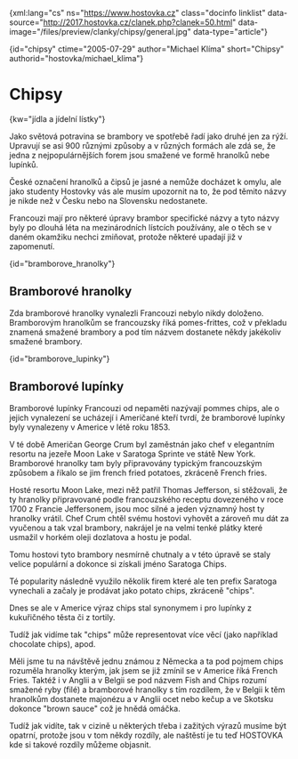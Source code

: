
{xml:lang="cs" ns="https://www.hostovka.cz" class="docinfo linklist" data-source="http://2017.hostovka.cz/clanek.php?clanek=50.html" data-image="/files/preview/clanky/chipsy/general.jpg" data-type="article"}

{id="chipsy" ctime="2005-07-29" author="Michael Klíma" short="Chipsy" authorid="hostovka/michael_klima"}

# Chipsy

{kw="jídla a jídelní lístky"}

Jako světová potravina se brambory ve spotřebě řadí jako druhé jen za rýží. Upravují se asi 900 různými způsoby a v různých formách ale zdá se, že jedna z nejpopulárnějších forem jsou smažené ve formě hranolků nebe lupínků.

České označení hranolků a čipsů je jasné a nemůže docházet k omylu, ale jako studenty Hostovky vás ale musím upozornit na to, že pod těmito názvy je nikde než v Česku nebo na Slovensku nedostanete.

Francouzi mají pro některé úpravy brambor specifické názvy a tyto názvy byly po dlouhá léta na mezinárodních lístcích používány, ale o těch se v daném okamžiku nechci zmiňovat, protože některé upadají již v zapomenutí.

{id="bramborove_hranolky"}

## Bramborové hranolky

Zda bramborové hranolky vynalezli Francouzi nebylo nikdy doloženo. Bramborovým hranolkům se francouzsky říká pomes-frittes, což v překladu znamená smažené brambory a pod tím názvem dostanete někdy jakékoliv smažené brambory.

{id="bramborove_lupinky"}

## Bramborové lupínky

Bramborové lupínky Francouzi od nepaměti nazývají pommes chips, ale o jejich vynalezení se ucházejí i Američané kteří tvrdí, že bramborové lupínky byly vynalezeny v Americe v létě roku 1853.

V té době Američan George Crum byl zaměstnán jako chef v elegantním resortu na jezeře Moon Lake v Saratoga Sprinte ve státě New York. Bramborové hranolky tam byly připravovány typickým francouzským způsobem a říkalo se jim french fried potatoes, zkráceně French fries.

Hosté resortu Moon Lake, mezi něž patřil Thomas Jefferson, si stěžovali, že ty hranolky připravované podle francouzského receptu dovezeného v roce 1700 z Francie Jeffersonem, jsou moc silné a jeden významný host ty hranolky vrátil. Chef Crum chtěl svému hostovi vyhovět a zároveň mu dát za vyučenou a tak vzal brambory, nakrájel je na velmi tenké plátky které usmažil v horkém oleji dozlatova a hostu je podal.

Tomu hostovi tyto brambory nesmírně chutnaly a v této úpravě se staly velice populární a dokonce si získali jméno Saratoga Chips.

Té popularity následně využilo několik firem které ale ten prefix Saratoga vynechali a začaly je prodávat jako potato chips, zkráceně "chips".

Dnes se ale v Americe výraz chips stal synonymem i pro lupínky z kukuřičného těsta či z tortily.

Tudíž jak vidíme tak "chips" může representovat více věcí (jako například chocolate chips), apod.

Měli jsme tu na návštěvě jednu známou z Německa a ta pod pojmem chips rozuměla hranolky kterým, jak jsem se již zmínil se v Americe říká French Fries. Taktéž i v Anglii a v Belgii se pod názvem Fish and Chips rozumí smažené ryby (filé) a bramborové hranolky s tím rozdílem, že v Belgii k těm hranolkům dostanete majonézu a v Anglii ocet nebo kečup a ve Skotsku dokonce "brown sauce" což je hnědá omáčka.

Tudíž jak vidíte, tak v cizině u některých třeba i zažitých výrazů musíme být opatrní, protože jsou v tom někdy rozdíly, ale naštěstí je tu teď HOSTOVKA kde si takové rozdíly můžeme objasnit.

